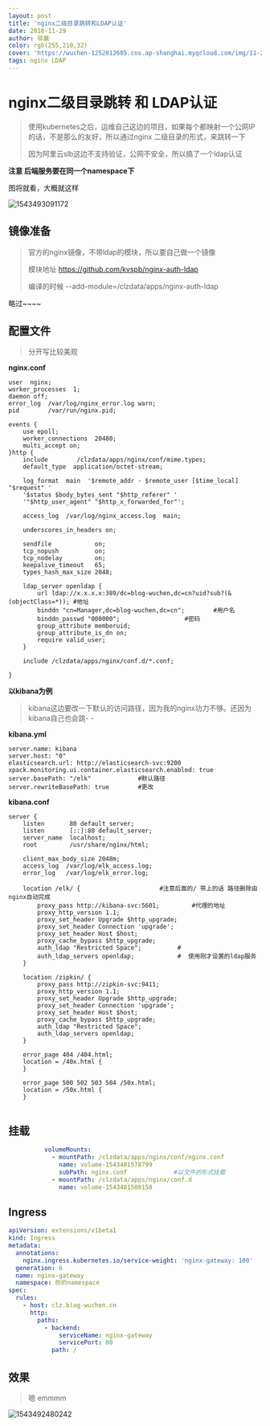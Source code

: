 ```yaml
---
layout: post
title: 'nginx二级目录跳转和LDAP认证'
date: 2018-11-29
author: 邬晨
color: rgb(255,210,32)
cover: 'https://wuchen-1252812685.cos.ap-shanghai.myqcloud.com/img/11-29/FrankfurtXmas_ZH-CN9289866662_1920x1080.jpg'
tags: nginx LDAP
---
```


# nginx二级目录跳转 和 LDAP认证

> 使用kubernetes之后，运维自己这边的项目，如果每个都映射一个公网IP的话，不是那么的友好，所以通过nginx 二级目录的形式，来跳转一下
>
> 因为阿里云slb这边不支持验证，公网不安全，所以搞了一个ldap认证

**注意 后端服务要在同一个namespace下**

图将就看，大概就这样

![1543493091172](https://wuchen-1252812685.cos.ap-shanghai.myqcloud.com/img/11-29/1543493091172.png)



## 镜像准备

> 官方的nginx镜像，不带ldap的模块，所以要自己做一个镜像
>
> 模块地址 https://github.com/kvspb/nginx-auth-ldap
>
> 编译的时候 --add-module=/clzdata/apps/nginx-auth-ldap

略过~~~~

## 配置文件

> 分开写比较美观

**nginx.conf**

```shell
user  nginx;
worker_processes  1;
daemon off;
error_log  /var/log/nginx_error.log warn;
pid        /var/run/nginx.pid;

events {
	use epoll;
	worker_connections  20480;
	multi_accept on;
}http {
	include        /clzdata/apps/nginx/conf/mime.types;
	default_type  application/octet-stream;

	log_format  main  '$remote_addr - $remote_user [$time_local] "$request" '
	'$status $body_bytes_sent "$http_referer" '
	'"$http_user_agent" "$http_x_forwarded_for"';

	access_log  /var/log/nginx_access.log  main;

	underscores_in_headers on;

	sendfile            on;
	tcp_nopush          on;
	tcp_nodelay         on;
	keepalive_timeout   65;
	types_hash_max_size 2048;

	ldap_server openldap {
		url ldap://x.x.x.x:389/dc=blog-wuchen,dc=cn?uid?sub?(&(objectClass=*)); #地址
		binddn "cn=Manager,dc=blog-wuchen,dc=cn";        #用户名
		binddn_passwd "000000";                  #密码
		group_attribute memberuid;
		group_attribute_is_dn on;
		require valid_user;
	}
	
	include /clzdata/apps/nginx/conf.d/*.conf;
	
}
```

**以kibana为例**

> kibana这边要改一下默认的访问路径，因为我的nginx功力不够。还因为kibana自己也会跳- -

**kibana.yml**

```y&#39;m
server.name: kibana
server.host: "0"
elasticsearch.url: http://elasticsearch-svc:9200
xpack.monitoring.ui.container.elasticsearch.enabled: true
server.basePath: "/elk"             #默认路径
server.rewriteBasePath: true        #更改
```

**kibana.conf**

```shell
server {
	listen       80 default_server;
	listen       [::]:80 default_server;
	server_name  localhost;
	root         /usr/share/nginx/html;

	client_max_body_size 2048m;
	access_log  /var/log/elk_access.log;
	error_log   /var/log/elk_error.log;

	location /elk/ {                      #注意后面的/ 带上的话 路径删除由nginx自动完成
		proxy_pass http://kibana-svc:5601;         #代理的地址
		proxy_http_version 1.1;
		proxy_set_header Upgrade $http_upgrade;
		proxy_set_header Connection 'upgrade';
		proxy_set_header Host $host;
		proxy_cache_bypass $http_upgrade;
		auth_ldap "Restricted Space";          # 
		auth_ldap_servers openldap;            #  使用刚才设置的ldap服务
	}

	location /zipkin/ {
		proxy_pass http://zipkin-svc:9411;
		proxy_http_version 1.1;
		proxy_set_header Upgrade $http_upgrade;
		proxy_set_header Connection 'upgrade';
		proxy_set_header Host $host;
		proxy_cache_bypass $http_upgrade;
		auth_ldap "Restricted Space";
		auth_ldap_servers openldap;
	}

	error_page 404 /404.html;
	location = /40x.html {
	}

	error_page 500 502 503 504 /50x.html;
	location = /50x.html {
	}


```

## 挂载

```yaml
          volumeMounts:
            - mountPath: /clzdata/apps/nginx/conf/nginx.conf
              name: volume-1543481578799
              subPath: nginx.conf             #以文件的形式挂载
            - mountPath: /clzdata/apps/nginx/conf.d
              name: volume-1543481580150
```

## Ingress

```yaml
apiVersion: extensions/v1beta1
kind: Ingress
metadata:
  annotations:
    nginx.ingress.kubernetes.io/service-weight: 'nginx-gateway: 100'
  generation: 6
  name: nginx-gateway
  namespace: 你的namespace
spec:
  rules:
    - host: clz.blog-wuchen.cn
      http:
        paths:
          - backend:
              serviceName: nginx-gateway
              servicePort: 80
            path: /
```



## 效果

> 嗯 emmmm

![1543492480242](https://wuchen-1252812685.cos.ap-shanghai.myqcloud.com/img/11-29/1543492480242.png)
